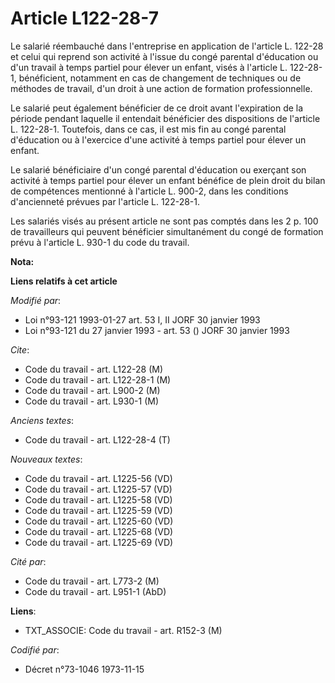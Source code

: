 # Article L122-28-7

Le salarié réembauché dans l'entreprise en application de l'article L. 122-28 et celui qui reprend son activité à l'issue du
congé parental d'éducation ou d'un travail à temps partiel pour élever un enfant, visés à l'article L. 122-28-1, bénéficient,
notamment en cas de changement de techniques ou de méthodes de travail, d'un droit à une action de formation professionnelle.

Le salarié peut également bénéficier de ce droit avant l'expiration de la période pendant laquelle il entendait bénéficier
des dispositions de l'article L. 122-28-1. Toutefois, dans ce cas, il est mis fin au congé parental d'éducation ou à
l'exercice d'une activité à temps partiel pour élever un enfant.

Le salarié bénéficiaire d'un congé parental d'éducation ou exerçant son activité à temps partiel pour élever un enfant
bénéfice de plein droit du bilan de compétences mentionné à l'article L. 900-2, dans les conditions d'ancienneté prévues par
l'article L. 122-28-1.

Les salariés visés au présent article ne sont pas comptés dans les 2 p. 100 de travailleurs qui peuvent bénéficier
simultanément du congé de formation prévu à l'article L. 930-1 du code du travail.

**Nota:**



**Liens relatifs à cet article**

_Modifié par_:

  - Loi n°93-121 1993-01-27 art. 53 I, II JORF 30 janvier 1993
  - Loi n°93-121 du 27 janvier 1993 - art. 53 () JORF 30 janvier 1993

_Cite_:

  - Code du travail - art. L122-28 (M)
  - Code du travail - art. L122-28-1 (M)
  - Code du travail - art. L900-2 (M)
  - Code du travail - art. L930-1 (M)

_Anciens textes_:

  - Code du travail - art. L122-28-4 (T)

_Nouveaux textes_:

  - Code du travail - art. L1225-56 (VD)
  - Code du travail - art. L1225-57 (VD)
  - Code du travail - art. L1225-58 (VD)
  - Code du travail - art. L1225-59 (VD)
  - Code du travail - art. L1225-60 (VD)
  - Code du travail - art. L1225-68 (VD)
  - Code du travail - art. L1225-69 (VD)

_Cité par_:

  - Code du travail - art. L773-2 (M)
  - Code du travail - art. L951-1 (AbD)

**Liens**:

  - TXT_ASSOCIE: Code du travail - art. R152-3 (M)

_Codifié par_:

  - Décret n°73-1046 1973-11-15
